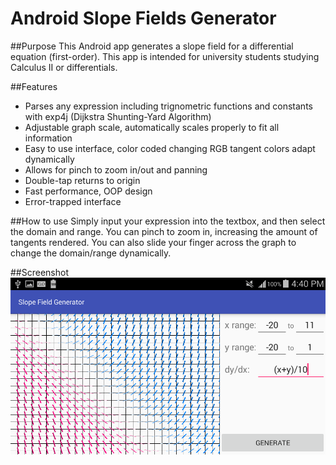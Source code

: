 # Android Slope Fields Generator


##Purpose
This Android app generates a slope field for a differential equation (first-order). This app is intended for university students studying Calculus II or differentials.

##Features
* Parses any expression including trignometric functions and constants with exp4j (Dijkstra Shunting-Yard Algorithm)
* Adjustable graph scale, automatically scales properly to fit all information
* Easy to use interface, color coded changing RGB tangent colors adapt dynamically
* Allows for pinch to zoom in/out and panning
* Double-tap returns to origin
* Fast performance, OOP design
* Error-trapped interface

##How to use
Simply input your expression into the textbox, and then select the domain and range. You can pinch to zoom in, increasing the amount of tangents rendered. You can also slide your finger across the graph to change the domain/range dynamically.

##Screenshot
![Screen is not available](/screenshots/landscape-phone.png "Simple Slope Field")


